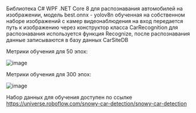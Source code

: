 Библиотека C# WPF .NET Core 8 для распознавания автомобилей на изображении, модель best.onnx - yolov8n обученная на собственном наборе изображений с камер видеонаблюдения
на вход передается путь к изображению через конструктор класса CarRecognition для распознавания используется функция Recognize, после распознавания данные записываются в базу данных CarSiteDB

Метрики обучения для 50 эпох:

![image](https://github.com/70Null07/CarsRecognitionLibrary/assets/76547066/0ed4f07d-a57d-4960-905e-8d9c9d9c86fc)

Метрики обучения для 300 эпох:

![image](https://github.com/70Null07/CarsRecognitionLibrary/assets/76547066/cfb2f18d-838e-4dd4-a6aa-f9ba5cefc8aa)

Набор данных для обучения доступен по ссылке https://universe.roboflow.com/snowy-car-detection/snowy-car-detection
